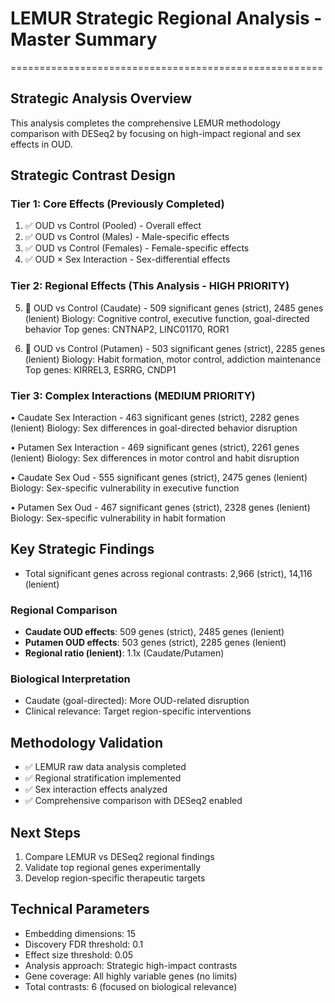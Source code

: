 # LEMUR Strategic Regional Analysis - Master Summary
======================================================

## Strategic Analysis Overview
This analysis completes the comprehensive LEMUR methodology comparison
with DESeq2 by focusing on high-impact regional and sex effects in OUD.

## Strategic Contrast Design

### Tier 1: Core Effects (Previously Completed)
1. ✅ OUD vs Control (Pooled) - Overall effect
2. ✅ OUD vs Control (Males) - Male-specific effects
3. ✅ OUD vs Control (Females) - Female-specific effects
4. ✅ OUD × Sex Interaction - Sex-differential effects

### Tier 2: Regional Effects (This Analysis - HIGH PRIORITY)
5. 🧠 OUD vs Control (Caudate) - 509 significant genes (strict), 2485 genes (lenient)
   Biology: Cognitive control, executive function, goal-directed behavior
   Top genes: CNTNAP2, LINC01170, ROR1

5. 🧠 OUD vs Control (Putamen) - 503 significant genes (strict), 2285 genes (lenient)
   Biology: Habit formation, motor control, addiction maintenance
   Top genes: KIRREL3, ESRRG, CNDP1

### Tier 3: Complex Interactions (MEDIUM PRIORITY)
• Caudate Sex Interaction - 463 significant genes (strict), 2282 genes (lenient)
  Biology: Sex differences in goal-directed behavior disruption

• Putamen Sex Interaction - 469 significant genes (strict), 2261 genes (lenient)
  Biology: Sex differences in motor control and habit disruption

• Caudate Sex Oud - 555 significant genes (strict), 2475 genes (lenient)
  Biology: Sex-specific vulnerability in executive function

• Putamen Sex Oud - 467 significant genes (strict), 2328 genes (lenient)
  Biology: Sex-specific vulnerability in habit formation

## Key Strategic Findings
- Total significant genes across regional contrasts: 2,966 (strict), 14,116 (lenient)

### Regional Comparison
- **Caudate OUD effects**: 509 genes (strict), 2485 genes (lenient)
- **Putamen OUD effects**: 503 genes (strict), 2285 genes (lenient)
- **Regional ratio (lenient)**: 1.1x (Caudate/Putamen)

### Biological Interpretation
- Caudate (goal-directed): More OUD-related disruption
- Clinical relevance: Target region-specific interventions

## Methodology Validation
- ✅ LEMUR raw data analysis completed
- ✅ Regional stratification implemented
- ✅ Sex interaction effects analyzed
- ✅ Comprehensive comparison with DESeq2 enabled

## Next Steps
1. Compare LEMUR vs DESeq2 regional findings
2. Validate top regional genes experimentally
3. Develop region-specific therapeutic targets

## Technical Parameters
- Embedding dimensions: 15
- Discovery FDR threshold: 0.1
- Effect size threshold: 0.05
- Analysis approach: Strategic high-impact contrasts
- Gene coverage: All highly variable genes (no limits)
- Total contrasts: 6 (focused on biological relevance)